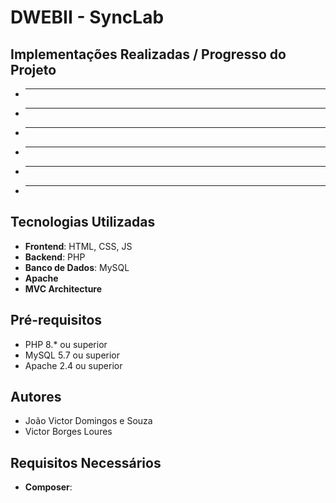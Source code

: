 # DWEBII - SyncLab


## Implementações Realizadas / Progresso do Projeto

- ** **
- ** **
- ** **
- ** **
- ** **
- ** **


## Tecnologias Utilizadas

- **Frontend**: HTML, CSS, JS
- **Backend**: PHP
- **Banco de Dados**: MySQL
- **Apache**
- **MVC Architecture**

## Pré-requisitos
- PHP 8.* ou superior
- MySQL 5.7 ou superior
- Apache 2.4 ou superior


## Autores
- João Victor Domingos e Souza
- Victor Borges Loures

## Requisitos Necessários
- **Composer**: 